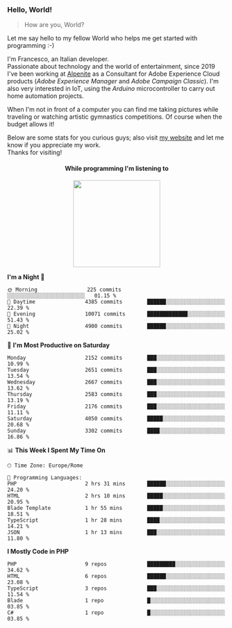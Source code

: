 ### Hello, World!

> How are you, World?

Let me say hello to my fellow World who helps me get started with programming :-)

I'm Francesco, an Italian developer.  
Passionate about technology and the world of entertainment, since 2019 I've been working at [Alpenite](https://www.alpenite.com) as a Consultant for Adobe Experience Cloud products (*Adobe Experience Manager* and *Adobe Campaign Classic*). I'm also very interested in IoT, using the *Arduino* microcontroller to carry out home automation projects.

When I'm not in front of a computer you can find me taking pictures while traveling or watching artistic gymnastics competitions. Of course when the budget allows it!

Below are some stats for you curious guys; also visit [my website](https://www.francescorega.eu) and let me know if you appreciate my work.  
Thanks for visiting!

<div align="center">
  <h4>While programming I'm listening to</h4>
  <a href="https://apps.francescorega.eu/now-playing/11147232609" target="_blank"><img src="https://apps.francescorega.eu/now-playing/11147232609" width="200"></a>
</div>

<!--START_SECTION:waka-->
**I'm a Night 🦉** 

```text
🌞 Morning                225 commits         ░░░░░░░░░░░░░░░░░░░░░░░░░   01.15 % 
🌆 Daytime                4385 commits        ██████░░░░░░░░░░░░░░░░░░░   22.39 % 
🌃 Evening                10071 commits       █████████████░░░░░░░░░░░░   51.43 % 
🌙 Night                  4900 commits        ██████░░░░░░░░░░░░░░░░░░░   25.02 % 
```
📅 **I'm Most Productive on Saturday** 

```text
Monday                   2152 commits        ███░░░░░░░░░░░░░░░░░░░░░░   10.99 % 
Tuesday                  2651 commits        ███░░░░░░░░░░░░░░░░░░░░░░   13.54 % 
Wednesday                2667 commits        ███░░░░░░░░░░░░░░░░░░░░░░   13.62 % 
Thursday                 2583 commits        ███░░░░░░░░░░░░░░░░░░░░░░   13.19 % 
Friday                   2176 commits        ███░░░░░░░░░░░░░░░░░░░░░░   11.11 % 
Saturday                 4050 commits        █████░░░░░░░░░░░░░░░░░░░░   20.68 % 
Sunday                   3302 commits        ████░░░░░░░░░░░░░░░░░░░░░   16.86 % 
```


📊 **This Week I Spent My Time On** 

```text
🕑︎ Time Zone: Europe/Rome

💬 Programming Languages: 
PHP                      2 hrs 31 mins       ██████░░░░░░░░░░░░░░░░░░░   24.20 % 
HTML                     2 hrs 10 mins       █████░░░░░░░░░░░░░░░░░░░░   20.95 % 
Blade Template           1 hr 55 mins        █████░░░░░░░░░░░░░░░░░░░░   18.51 % 
TypeScript               1 hr 28 mins        ████░░░░░░░░░░░░░░░░░░░░░   14.21 % 
JSON                     1 hr 13 mins        ███░░░░░░░░░░░░░░░░░░░░░░   11.80 % 
```

**I Mostly Code in PHP** 

```text
PHP                      9 repos             █████████░░░░░░░░░░░░░░░░   34.62 % 
HTML                     6 repos             ██████░░░░░░░░░░░░░░░░░░░   23.08 % 
TypeScript               3 repos             ███░░░░░░░░░░░░░░░░░░░░░░   11.54 % 
Blade                    1 repo              █░░░░░░░░░░░░░░░░░░░░░░░░   03.85 % 
C#                       1 repo              █░░░░░░░░░░░░░░░░░░░░░░░░   03.85 % 
```




<!--END_SECTION:waka-->
